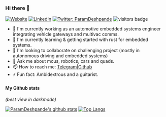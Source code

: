 ### Hi there 👋


[![Website][website-shield]][website-url]
[![LinkedIn][linkedin-shield]][linkedin-url]
[![Twitter: ParamDeshpande][twitter-shield]][twitter-url]
![visitors badge][visitors-url]


- :telescope:  I'm currently working as an automotive embedded systems engineer integrating vehicle gateways and multivac comms.
- :seedling: I'm currently learning & getting started with rust for embedded systems. 
- :dancers: I'm looking to collaborate on challenging project (mostly in autonomous driving and embedded systems)
- :speech_balloon: Ask me about mcus, robotics, cars and quads.
- :mailbox: How to reach me: [Telegram][Phone-number]|[Github][github-url]
- :zap: Fun fact: Ambidextrous and a guitarist. 

#### My Github stats
_(best view in darkmode)_

[![ParamDeshpande's github stats][github-stats-url]](https://github.com/ParamDeshpande/ParamDeshpande)
[![Top Langs][top-langs-url]](https://github.com/iDoka/)


[github-url]:https://github.com/ParamDeshpande

[website-shield]:https://img.shields.io/badge/website-paramdeshpande.github.io-26aa13
[website-url]:www.paramdeshpande.github.io

[linkedin-shield]: https://img.shields.io/badge/-ParamDeshpande-blue?style=flat-square&logo=Linkedin&logoColor=white&link=https://linkedin.com/in/param-deshpande-743690148/
[linkedin-url]: https://linkedin.com/in/param-deshpande-743690148/

[twitter-shield]: https://img.shields.io/twitter/follow/ParamDeshpande?style=social
[twitter-url]: https://twitter.com/ParamDeshpande

[visitors-url]: https://komarev.com/ghpvc/?username=ParamDeshpande&label=Visits&color=blueviolet&style=flat-square

[github-stats-url]: https://github-readme-stats.vercel.app/api?username=ParamDeshpande&count_private=true&hide_rank=true&show_icons=true&include_all_commits=true&hide_title=true&hide_border=true&theme=chartreuse-dark

[top-langs-url]: https://github-readme-stats.vercel.app/api/top-langs/?username=ParamDeshpande&hide=jupyter%20notebook,php&langs_count=10&hide_title=true&layout=compact&hide_border=true&theme=chartreuse-dark

[Phone-number]: +919967494836

<!--
**ParamDeshpande/ParamDeshpande** is a ✨ _special_ ✨ repository because its `README.md` (this file) appears on your GitHub profile.

Here are some ideas to get you started:

- 🔭 I’m currently working on ...
- 🌱 I’m currently learning ...
- 👯 I’m looking to collaborate on ...
- 🤔 I’m looking for help with ...
- 💬 Ask me about ...
- 📫 How to reach me: ...
- 😄 Pronouns: ...
- ⚡ Fun fact: ...
-->
